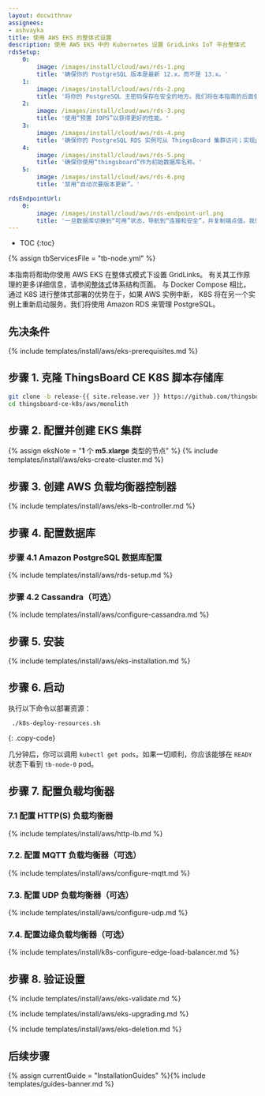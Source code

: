 ```yaml
---
layout: docwithnav
assignees:
- ashvayka
title: 使用 AWS EKS 的整体式设置
description: 使用 AWS EKS 中的 Kubernetes 设置 GridLinks IoT 平台整体式
rdsSetup:
    0:
        image: /images/install/cloud/aws/rds-1.png
        title: '确保你的 PostgreSQL 版本是最新 12.x，而不是 13.x。'
    1:
        image: /images/install/cloud/aws/rds-2.png
        title: '将你的 PostgreSQL 主密码保存在安全的地方。我们将在本指南的后面使用它，用 YOUR_RDS_PASSWORD 表示。'
    2:
        image: /images/install/cloud/aws/rds-3.png
        title: '使用“预置 IOPS”以获得更好的性能。'
    3:
        image: /images/install/cloud/aws/rds-4.png
        title: '确保你的 PostgreSQL RDS 实例可从 ThingsBoard 集群访问；实现此目的最简单的方法是在同一个 VPC 中部署 PostgreSQL RDS 实例，并使用“eksctl-thingsboard-cluster-ClusterSharedNodeSecurityGroup-*”安全组。'
    4:
        image: /images/install/cloud/aws/rds-5.png
        title: '确保你使用“thingsboard”作为初始数据库名称。'
    5:
        image: /images/install/cloud/aws/rds-6.png
        title: '禁用“自动次要版本更新”。'

rdsEndpointUrl:
    0:
        image: /images/install/cloud/aws/rds-endpoint-url.png
        title: '一旦数据库切换到“可用”状态，导航到“连接和安全”，并复制端点值。我们将在本指南的后面使用它，用 **YOUR_RDS_ENDPOINT_URL** 表示。'
---
```


* TOC
{:toc}

{% assign tbServicesFile = "tb-node.yml" %}

本指南将帮助你使用 AWS EKS 在整体式模式下设置 GridLinks。
有关其工作原理的更多详细信息，请参阅[整体式](/docs/reference/monolithic/)体系结构页面。
与 Docker Compose 相比，通过 K8S 进行整体式部署的优势在于，如果 AWS 实例中断，
K8S 将在另一个实例上重新启动服务。我们将使用 Amazon RDS 来管理 PostgreSQL。

## 先决条件

{% include templates/install/aws/eks-prerequisites.md %}

## 步骤 1. 克隆 ThingsBoard CE K8S 脚本存储库

```bash
git clone -b release-{{ site.release.ver }} https://github.com/thingsboard/thingsboard-ce-k8s.git
cd thingsboard-ce-k8s/aws/monolith
```

## 步骤 2. 配置并创建 EKS 集群

{% assign eksNote = "**1** 个 **m5.xlarge** 类型的节点" %}
{% include templates/install/aws/eks-create-cluster.md %}

## 步骤 3. 创建 AWS 负载均衡器控制器

{% include templates/install/aws/eks-lb-controller.md %}

## 步骤 4. 配置数据库

### 步骤 4.1 Amazon PostgreSQL 数据库配置

{% include templates/install/aws/rds-setup.md %}

### 步骤 4.2 Cassandra（可选）

{% include templates/install/aws/configure-cassandra.md %}

## 步骤 5. 安装

{% include templates/install/aws/eks-installation.md %}

## 步骤 6. 启动

执行以下命令以部署资源：

```
 ./k8s-deploy-resources.sh
```
{: .copy-code}

几分钟后，你可以调用 `kubectl get pods`。如果一切顺利，你应该能够在 `READY` 状态下看到 `tb-node-0` pod。

## 步骤 7. 配置负载均衡器

### 7.1 配置 HTTP(S) 负载均衡器

{% include templates/install/aws/http-lb.md %}

### 7.2. 配置 MQTT 负载均衡器（可选）

{% include templates/install/aws/configure-mqtt.md %}

### 7.3. 配置 UDP 负载均衡器（可选）

{% include templates/install/aws/configure-udp.md %}

### 7.4. 配置边缘负载均衡器（可选）

{% include templates/install/k8s-configure-edge-load-balancer.md %}

## 步骤 8. 验证设置

{% include templates/install/aws/eks-validate.md %}

{% include templates/install/aws/eks-upgrading.md %}

{% include templates/install/aws/eks-deletion.md %}

## 后续步骤

{% assign currentGuide = "InstallationGuides" %}{% include templates/guides-banner.md %}